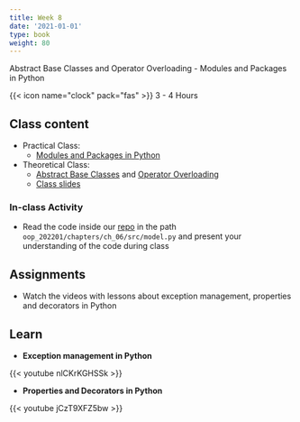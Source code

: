 ```yaml
---
title: Week 8
date: '2021-01-01'
type: book
weight: 80
---
```


Abstract Base Classes and Operator Overloading - Modules and Packages in Python

<!--more-->

{{< icon name="clock" pack="fas" >}} 3 - 4 Hours

## Class content

- Practical Class: 
    - [Modules and Packages in Python](https://docs.python.org/3.9/tutorial/modules.html)
- Theoretical Class:
    - [Abstract Base Classes](https://www.geeksforgeeks.org/abstract-classes-in-python/) and [Operator Overloading](https://www.geeksforgeeks.org/operator-overloading-in-python/)
    - [Class slides](https://docs.google.com/presentation/d/1ZOGgrCkPgzLMNXJuzotIJjFbA4rYmhs0LJZV0Wy4JLU/edit?usp=sharing)


### In-class Activity

- Read the code inside our [repo](https://github.com/jdposada/oop_202201) in the path `oop_202201/chapters/ch_06/src/model.py` and present your understanding of the code during class

## Assignments

- Watch the videos with lessons about exception management, properties and decorators in Python

## Learn

- **Exception management in Python**

{{< youtube nlCKrKGHSSk >}}

- **Properties and Decorators in Python**

{{< youtube jCzT9XFZ5bw >}}
